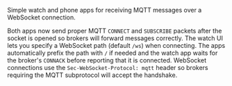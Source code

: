 Simple watch and phone apps for receiving MQTT messages over a WebSocket connection.

Both apps now send proper MQTT `CONNECT` and `SUBSCRIBE` packets after the socket is opened so brokers will forward messages correctly. The watch UI lets you specify a WebSocket path (default `/ws`) when connecting. The apps automatically prefix the path with `/` if needed and the watch app waits for the broker's `CONNACK` before reporting that it is connected. WebSocket connections use the `Sec-WebSocket-Protocol: mqtt` header so brokers requiring the MQTT subprotocol will accept the handshake.
